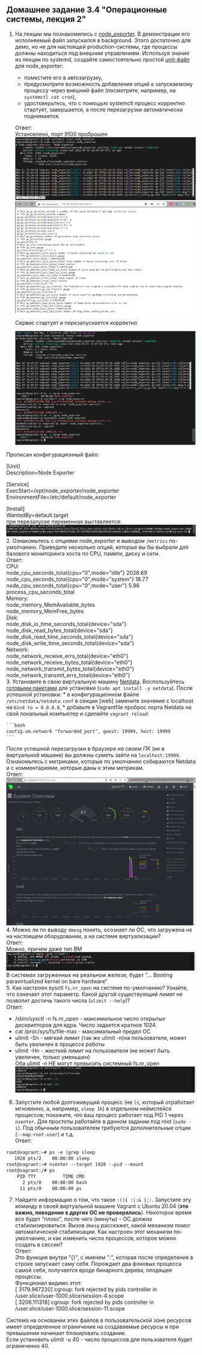 ## Домашнее задание 3.4 "Операционные системы, лекция 2"  

1. На лекции мы познакомились с [node_exporter](https://github.com/prometheus/node_exporter/releases). В демонстрации его исполняемый файл запускался в background. Этого достаточно для демо, но не для настоящей production-системы, где процессы должны находиться под внешним управлением. Используя знания из лекции по systemd, создайте самостоятельно простой [unit-файл](https://www.freedesktop.org/software/systemd/man/systemd.service.html) для node_exporter:

    * поместите его в автозагрузку,
    * предусмотрите возможность добавления опций к запускаемому процессу через внешний файл (посмотрите, например, на `systemctl cat cron`),
    * удостоверьтесь, что с помощью systemctl процесс корректно стартует, завершается, а после перезагрузки автоматически поднимается.  

    Ответ:  
   Установлено, порт  9100 проброшен
   ![1.node_exporter](screenshots/1.node_exporter.png)
   ![1.metrics](screenshots/1.metrics.png)  

   Сервис стартует и перезапускается корректно  

   ![1.start_stop](screenshots/1.stop_start.png)  

Прописан конфигурационный файл:  

[Unit]  
Description=Node Exporter  
 
[Service]  
ExecStart=/opt/node_exporter/node_exporter  
EnvironmentFile=/etc/default/node_exporter  
 
[Install]  
WantedBy=default.target  
при перезапуске переменная выставляется: 
   ![1.environ](screenshots/1.environ.png)  
2. Ознакомьтесь с опциями node_exporter и выводом `/metrics` по-умолчанию. Приведите несколько опций, которые вы бы выбрали для базового мониторинга хоста по CPU, памяти, диску и сети.  
   Ответ:  
CPU:  
    node_cpu_seconds_total{cpu="0",mode="idle"} 2028.69  
    node_cpu_seconds_total{cpu="0",mode="system"} 18.77  
    node_cpu_seconds_total{cpu="0",mode="user"} 5.96  
    process_cpu_seconds_total  
Memory:  
    node_memory_MemAvailable_bytes   
    node_memory_MemFree_bytes  
Disk:  
    node_disk_io_time_seconds_total{device="sda"}  
    node_disk_read_bytes_total{device="sda"}  
    node_disk_read_time_seconds_total{device="sda"}  
    node_disk_write_time_seconds_total{device="sda"}  
Network:  
    node_network_receive_errs_total{device="eth0"}   
    node_network_receive_bytes_total{device="eth0"}   
    node_network_transmit_bytes_total{device="eth0"}  
    node_network_transmit_errs_total{device="eth0"}  
3. Установите в свою виртуальную машину [Netdata](https://github.com/netdata/netdata). Воспользуйтесь [готовыми пакетами](https://packagecloud.io/netdata/netdata/install) для установки (`sudo apt install -y netdata`). После успешной установки:
    * в конфигурационном файле `/etc/netdata/netdata.conf` в секции [web] замените значение с localhost на `bind to = 0.0.0.0`,
    * добавьте в Vagrantfile проброс порта Netdata на свой локальный компьютер и сделайте `vagrant reload`:

    ```bash
    config.vm.network "forwarded_port", guest: 19999, host: 19999
    ```
После успешной перезагрузки в браузере *на своем ПК* (не в виртуальной машине) вы должны суметь зайти на `localhost:19999`. Ознакомьтесь с метриками, которые по умолчанию собираются Netdata и с комментариями, которые даны к этим метрикам.  
   Ответ:  
![netdata](screenshots/3.netdata.png)  
4. Можно ли по выводу `dmesg` понять, осознает ли ОС, что загружена не на настоящем оборудовании, а на системе виртуализации?  
   Ответ:  
Можно, причем даже тип ВМ
![4.dmesg](screenshots/4.dmesg.png)  
В системах загруженных на реальном железе, будет "... Booting paravirtualized kernel on bare hardware"  
5. Как настроен sysctl `fs.nr_open` на системе по-умолчанию? Узнайте, что означает этот параметр. Какой другой существующий лимит не позволит достичь такого числа (`ulimit --help`)?  
   Ответ:  
   * /sbin/sysctl -n fs.nr_open - максимальное число открытых дескрипторов для ядра. Число задается кратное 1024.  
   * cat /proc/sys/fs/file-max - максимальный предел ОС  
   * ulimit -Sn - мягкий лимит (так же ulimit -n)на пользователя, может быть увеличен в процессе работы  
   * ulimit -Hn - жесткий лимит на пользователя (не может быть увеличен, только уменьшен)  
   Оба ulimit -n НЕ могут превысить системный fs.nr_open
![5.sysctl](screenshots/5.sysctl.png)  
6. Запустите любой долгоживущий процесс (не `ls`, который отработает мгновенно, а, например, `sleep 1h`) в отдельном неймспейсе процессов; покажите, что ваш процесс работает под PID 1 через `nsenter`. Для простоты работайте в данном задании под root (`sudo -i`). Под обычным пользователем требуются дополнительные опции (`--map-root-user`) и т.д.  
   Ответ: 
```
root@vagrant:~# ps -e |grep sleep  
   1920 pts/2    00:00:00 sleep  
root@vagrant:~# nsenter --target 1920 --pid --mount  
root@vagrant:/# ps  
    PID TTY          TIME CMD  
      2 pts/0    00:00:00 bash  
     11 pts/0    00:00:00 ps  
```  
7. Найдите информацию о том, что такое `:(){ :|:& };:`. Запустите эту команду в своей виртуальной машине Vagrant с Ubuntu 20.04 (**это важно, поведение в других ОС не проверялось**). Некоторое время все будет "плохо", после чего (минуты) – ОС должна стабилизироваться. Вызов `dmesg` расскажет, какой механизм помог автоматической стабилизации. Как настроен этот механизм по-умолчанию, и как изменить число процессов, которое можно создать в сессии?  
   Ответ:  
Это функция внутри "{}", с именем ":", которая после определения в строке запускает саму себя. Порождает два фоновых процесса самой себя, получается вроде бинарного дерева, плодящее процессы.    
Функционал видимо этот:  
[ 3179.967220] cgroup: fork rejected by pids controller in /user.slice/user-1000.slice/session-4.scope  
[ 3206.111318] cgroup: fork rejected by pids controller in /user.slice/user-1000.slice/session-11.scope  

Система на основании этих файлов в пользовательской зоне ресурсов имеет определенное ограничение на создаваемые ресурсы и при превышении начинает блокировать создание.  
Если установить ulimit -u 40 - число процессов для пользователя будет ограниченно 40. 




